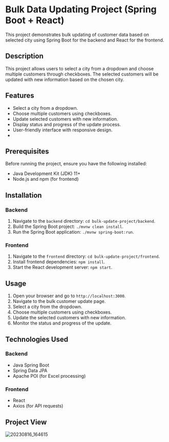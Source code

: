 # Bulk Data Updating Project (Spring Boot + React)

This project demonstrates bulk updating of customer data based on selected city using Spring Boot for the backend and React for the frontend.


## Description

This project allows users to select a city from a dropdown and choose multiple customers through checkboxes. The selected customers will be updated with new information based on the chosen city.

## Features

- Select a city from a dropdown.
- Choose multiple customers using checkboxes.
- Update selected customers with new information.
- Display status and progress of the update process.
- User-friendly interface with responsive design.
- 
## Prerequisites

Before running the project, ensure you have the following installed:

- Java Development Kit (JDK) 11+
- Node.js and npm (for frontend)

## Installation

### Backend

1. Navigate to the `backend` directory: `cd bulk-update-project/backend`.
2. Build the Spring Boot project: `./mvnw clean install`.
4. Run the Spring Boot application: `./mvnw spring-boot:run`.

### Frontend

1. Navigate to the `frontend` directory: `cd bulk-update-project/frontend`.
2. Install frontend dependencies: `npm install`.
3. Start the React development server: `npm start`.

## Usage

1. Open your browser and go to `http://localhost:3000`.
2. Navigate to the bulk customer update page.
3. Select a city from the dropdown.
4. Choose multiple customers using checkboxes.
5. Update the selected customers with new information.
6. Monitor the status and progress of the update.

## Technologies Used

### Backend

- Java Spring Boot
- Spring Data JPA
- Apache POI (for Excel processing)

### Frontend

- React
- Axios (for API requests)

 ## Project View
![20230816_164615](https://github.com/saiinfo/Bulk-Data-Updating-Project-Spring-Boot-React-/assets/26924010/3bf3cea5-ef40-454d-8d92-1a0646cbca48)
